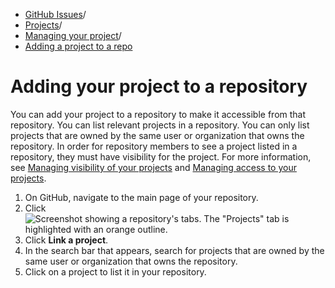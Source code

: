   * [GitHub Issues](https://docs.github.com/en/issues "GitHub Issues")/
  * [Projects](https://docs.github.com/en/issues/planning-and-tracking-with-projects "Projects")/
  * [Managing your project](https://docs.github.com/en/issues/planning-and-tracking-with-projects/managing-your-project "Managing your project")/
  * [Adding a project to a repo](https://docs.github.com/en/issues/planning-and-tracking-with-projects/managing-your-project/adding-your-project-to-a-repository "Adding a project to a repo")


# Adding your project to a repository
You can add your project to a repository to make it accessible from that repository.
You can list relevant projects in a repository. You can only list projects that are owned by the same user or organization that owns the repository.
In order for repository members to see a project listed in a repository, they must have visibility for the project. For more information, see [Managing visibility of your projects](https://docs.github.com/en/issues/planning-and-tracking-with-projects/managing-your-project/managing-visibility-of-your-projects) and [Managing access to your projects](https://docs.github.com/en/issues/planning-and-tracking-with-projects/managing-your-project/managing-access-to-your-projects).
  1. On GitHub, navigate to the main page of your repository.
  2. Click 
![Screenshot showing a repository's tabs. The "Projects" tab is highlighted with an orange outline.](https://docs.github.com/assets/cb-3214/images/help/projects-v2/repo-tab.png)
  3. Click **Link a project**.
  4. In the search bar that appears, search for projects that are owned by the same user or organization that owns the repository.
  5. Click on a project to list it in your repository.


